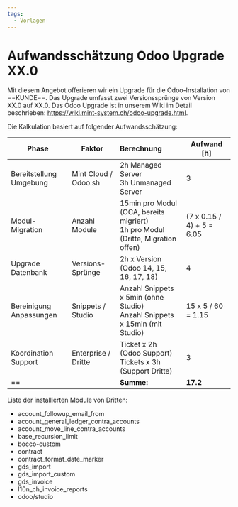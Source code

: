 ```yaml
---
tags:
  - Vorlagen
---
```

# Aufwandsschätzung Odoo Upgrade XX.0

Mit diesem Angebot offerieren wir ein Upgrade für die Odoo-Installation von ==KUNDE==. Das Upgrade umfasst zwei Versionssprünge von Version XX.0 auf XX.0. Das Odoo Upgrade ist in unserem Wiki im Detail beschrieben: <https://wiki.mint-system.ch/odoo-upgrade.html>.

Die Kalkulation basiert auf folgender Aufwandsschätzung:

| Phase                   | Faktor               | Berechnung                                                                        | Aufwand \[h\]             |
| ----------------------- | -------------------- | :-------------------------------------------------------------------------------- | ------------------------- |
| Bereitstellung Umgebung | Mint Cloud / Odoo.sh | 2h Managed Server<br>3h Unmanaged Server                                          | 3                         |
| Modul-Migration         | Anzahl Module        | 15min pro Modul (OCA, bereits migriert)<br>1h pro Modul (Dritte, Migration offen) | (7 x 0.15 / 4) + 5 = 6.05 |
| Upgrade Datenbank       | Versions-Sprünge     | 2h x Version (Odoo 14, 15, 16, 17, 18)                                            | 4                         |
| Bereinigung Anpassungen | Snippets / Studio    | Anzahl Snippets x 5min (ohne Studio)<br>Anzahl Snippets x 15min (mit Studio)      | 15 x 5 / 60 = 1.15        |
| Koordination Support    | Enterprise / Dritte  | Ticket x 2h (Odoo Support)<br>Tickets x 3h (Support Dritte)                       | 3                         |
|          ==        |                      | **Summe:**                                                                        | **17.2**                  |

Liste der installierten Module von Dritten:

* account_followup_email_from
* account_general_ledger_contra_accounts
* account_move_line_contra_accounts
* base_recursion_limit
* bocco-custom
* contract
* contract_format_date_marker
* gds_import
* gds_import_custom
* gds_invoice
* l10n_ch_invoice_reports
* odoo/studio